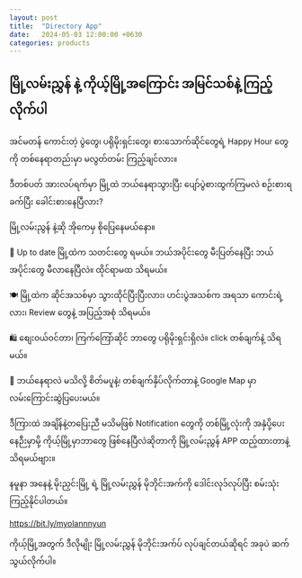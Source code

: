 ```yaml
---
layout: post
title:  "Directory App"
date:   2024-05-03 12:00:00 +0630
categories: products
---
```


## မြို့လမ်းညွှန် နဲ့ ကိုယ့်မြို့အကြောင်း အမြင်သစ်နဲ့ ကြည့်လိုက်ပါ

အင်မတန် ကောင်းတဲ့ ပွဲတွေ၊ ပရိုမိုးရှင်းတွေ၊ စားသောက်ဆိုင်တွေရဲ့ Happy Hour တွေကို တစ်နေရာတည်းမှာ မလွတ်တမ်း ကြည့်ချင်လား။ 

ဒီတစ်ပတ် အားလပ်ရက်မှာ မြို့ထဲ ဘယ်နေရာသွားပြီး ပျော်ပွဲစားထွက်ကြမလဲ စဉ်းစားရခက်ပြီး ခေါင်းစားနေပြီလား?

မြို့လမ်းညွန် နဲ့ဆို အိုကေမှ စိုပြေနေမယ်နော။

📅 Up to date မြို့ထဲက သတင်းတွေ ရမယ်။ ဘယ်အပိုင်းတွေ မီးပြတ်နေပြီး ဘယ်အပိုင်းတွေ မီလာနေပြီလဲ။ ထိုင်ရာမထ သိရမယ်။

🍽️ မြို့ထဲက ဆိုင်အသစ်မှာ သွားထိုင်ပြီးပြီးလား၊ ဟင်းပွဲအသစ်က အရသာ ကောင်းရဲ့လား၊ Review တွေနဲ့ အပြည့်အစုံ သိရမယ်။

🛍️ စျေးဝယ်ဝင်တာ၊ ကြက်ကြော်ဆိုင် ဘာတွေ ပရိုမိုးရှင်းရှိလဲ။ click တစ်ချက်နဲ့ သိရမယ်။

🚗 ဘယ်နေရာလဲ မသိလို့ စိတ်မပူနဲ့၊ တစ်ချက်နှိပ်လိုက်တာနဲ့ Google Map မှာ လမ်းကြောင်းဆွဲပြပေးမယ်။

ဒီကြားထဲ အချိန်နဲ့တပြေးညီ မသိမဖြစ် Notification တွေကို တစ်မြို့လုံးကို အနှံပို့ပေးနေဉီးမှာမို့ ကိုယ့်မြို့မှာဘာတွေ ဖြစ်နေပြီလဲဆိုတာကို မြို့လမ်းညွှန် APP ထည့်ထားတာနဲ့ သိရမယ်ဗျား။

နမူနာ အနေနဲ့ မိုးညှင်းမြို့ ရဲ့ မြို့လမ်းညွှန် မိုဘိုင်းအက်ကို ဒေါင်းလုဒ်လုပ်ပြီး စမ်းသုံးကြည့်နိုင်ပါတယ်။

https://bit.ly/myolannnyun

ကိုယ့်မြို့အတွက် ဒီလိုမျိုး မြို့လမ်းညွှန် မိုဘိုင်းအက်ပ် လုပ်ချင်တယ်ဆိုရင် အခုပဲ ဆက်သွယ်လိုက်ပါ။